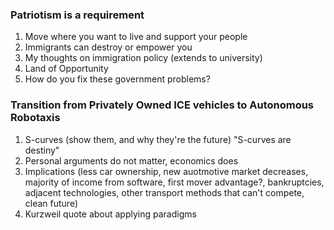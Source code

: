 ### Patriotism is a requirement
1. Move where you want to live and support your people
2. Immigrants can destroy or empower you
3. My thoughts on immigration policy (extends to university)
4. Land of Opportunity
5. How do you fix these government problems?

### Transition from Privately Owned ICE vehicles to Autonomous Robotaxis
1. S-curves (show them, and why they're the future) "S-curves are destiny"
2. Personal arguments do not matter, economics does
3. Implications (less car ownership, new auotmotive market decreases, majority of income from software, first mover advantage?, bankruptcies, adjacent technologies, other transport methods that can't compete, clean future)
4. Kurzweil quote about applying paradigms

### 